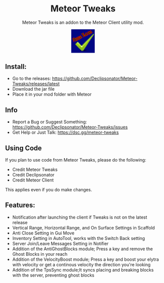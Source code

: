 <div align="center">
  <h1>Meteor Tweaks</h1>
    <p>Meteor Tweaks is an addon to the Meteor Client utility mod.</p>
  <img src="src/main/resources/assets/meteortweaks/icon.png" alt="Meteor Tweaks Logo" width="15%"/>
</div>  


## Install:  
- Go to the releases: https://github.com/Declipsonator/Meteor-Tweaks/releases/latest
- Download the jar file
- Place it in your mod folder with Meteor

## Info
- Report a Bug or Suggest Something: https://github.com/Declipsonator/Meteor-Tweaks/issues
- Get Help or Just Talk: https://dsc.gg/meteor-tweaks

## Using Code
If you plan to use code from Meteor Tweaks, please do the following:
- Credit Meteor Tweaks
- Credit Declipsonator
- Credit Meteor Client

This applies even if you do make changes.

## Features:
- Notification after launching the client if Tweaks is not on the latest release
- Vertical Range, Horizontal Range, and On Surface Settings in Scaffold
- Anti Close Setting in Gui Move
- Inventory Setting in AutoTool, works with the Switch Back setting
- Server Join/Leave Messages Setting in Notifier
- Addition of the AntiGhostBlocks module; Press a key and remove the Ghost Blocks in your reach
- Addition of the VelocityBoost module; Press a key and boost your elytra with velocity or get a continous velocity the direction you're looking
- Addition of the TpsSync module;It syncs placing and breaking blocks with the server, preventing ghost blocks
